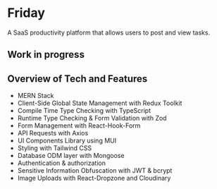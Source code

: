 # Friday

A SaaS productivity platform that allows users to post and view tasks.

## Work in progress

## Overview of Tech and Features

- MERN Stack
- Client-Side Global State Management with Redux Toolkit
- Compile Time Type Checking with TypeScript
- Runtime Type Checking & Form Validation with Zod
- Form Management with React-Hook-Form
- API Requests with Axios
- UI Components Library using MUI
- Styling with Tailwind CSS
- Database ODM layer with Mongoose
- Authentication & authorization
- Sensitive Information Obfuscation with JWT & bcrypt
- Image Uploads with React-Dropzone and Cloudinary

